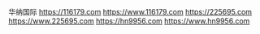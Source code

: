 华纳国际
https://116179.com    https://www.116179.com
https://225695.com    https://www.225695.com
https://hn9956.com    https://www.hn9956.com
